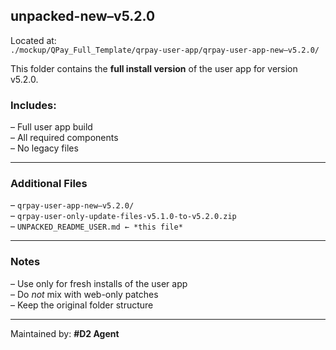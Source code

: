 ## unpacked-new–v5.2.0

Located at:  
`./mockup/QPay_Full_Template/qrpay-user-app/qrpay-user-app-new–v5.2.0/`

This folder contains the **full install version** of the user app for version v5.2.0.

### Includes:
– Full user app build  
– All required components  
– No legacy files  

---

### Additional Files
– `qrpay-user-app-new–v5.2.0/`  
– `qrpay-user-only-update-files-v5.1.0-to-v5.2.0.zip`  
– `UNPACKED_README_USER.md ← *this file*`

---

### Notes
– Use only for fresh installs of the user app  
– Do *not* mix with web-only patches  
– Keep the original folder structure

---

Maintained by: **#D2 Agent**
